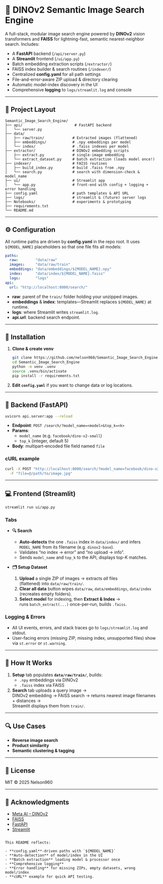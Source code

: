 # 🧠 DINOv2 Semantic Image Search Engine

A full-stack, modular image search engine powered by **DINOv2** vision transformers and **FAISS** for lightning-fast, semantic nearest-neighbor search. Includes:

- A **FastAPI** backend (`/api/server.py`)  
- A **Streamlit** frontend (`/ui/app.py`)  
- Batch embedding extraction scripts (`/extractor/`)  
- FAISS index builder & search routines (`/indexer/`)  
- Centralized **config.yaml** for all path settings  
- File-and-error-aware ZIP upload & directory clearing  
- Automatic model-index discovery in the UI  
- Comprehensive **logging** to `logs/streamlit.log` and console

---

## 📁 Project Layout

```
Semantic_Image_Search_Engine/
├── api/                        # FastAPI backend
│   └── server.py
├── data/
│   ├── raw/train/             # Extracted images (flattened)
│   ├── embeddings/            # .npy embeddings per model
│   └── index/                 # .faiss indexes per model
├── extractor/                 # DINOv2 embedding scripts
│   ├── extract.py             # single-image embedding
│   └── extract_dataset.py     # batch extraction (loads model once!)
├── indexer/                   # FAISS routines
│   ├── build_index.py         # build .faiss from .npy
│   └── search.py              # search with dimension-check & model_name
├── ui/                        # Streamlit app
│   └── app.py                 # front-end with config + logging + error handling
├── config.yaml                # path templates & API URL
├── logs/                      # streamlit & (future) server logs
├── Notebooks/                 # experiments & prototyping
├── requirements.txt
└── README.md
```

---

## ⚙️ Configuration

All runtime paths are driven by **config.yaml** in the repo root.  It uses `${MODEL_NAME}` placeholders so that one file fits all models:

```yaml
paths:
  raw:        "data/raw"
  images:     "data/raw/train"
  embeddings: "data/embeddings/${MODEL_NAME}.npy"
  index:      "data/index/${MODEL_NAME}.faiss"
  logs:       "logs"
api:
  url: "http://localhost:8000/search/"
```

- **raw**: parent of the `train/` folder holding your unzipped images.  
- **embeddings** & **index**: templates—Streamlit replaces `${MODEL_NAME}` at runtime.  
- **logs**: where Streamlit writes `streamlit.log`.  
- **api.url**: backend search endpoint.

---

## 🔧 Installation

1. **Clone & create venv**  
   ```bash
   git clone https://github.com/nelson960/Semantic_Image_Search_Engine.git
   cd Semantic_Image_Search_Engine
   python -m venv .venv
   source .venv/bin/activate
   pip install -r requirements.txt
   ```

2. **Edit `config.yaml`** if you want to change data or log locations.

---

## 🚀 Backend (FastAPI)

```bash
uvicorn api.server:app --reload
```

- **Endpoint**: `POST /search/?model_name=<model>&top_k=<k>`  
- **Params**:  
  - `model_name` (e.g. `facebook/dino-v2-small`)  
  - `top_k` (integer, default 5)  
- **Body**: multipart-encoded file field named `file`

### cURL example

```bash
curl -X POST "http://localhost:8000/search/?model_name=facebook/dino-v2-small&top_k=5" \
  -F "file=@/path/to/image.jpg"
```

---

## 💻 Frontend (Streamlit)

```bash
streamlit run ui/app.py
```

### Tabs

- **🔍 Search**  
  - **Auto-detects** the one `.faiss` index in `data/index/` and infers  
    `MODEL_NAME` from its filename (e.g. `dinov2-base`).  
  - Validates “no index → error” and “no upload → info”.  
  - Sends `model_name` and `top_k` to the API, displays top-K matches.

- **🗂️ Setup Dataset**  
  1. **Upload** a single ZIP of images → extracts *all* files  
     (flattened) into `data/raw/train/`.  
  2. **Clear all data** button wipes `data/raw`, `data/embeddings`, `data/index`  
     (recreates empty folders).  
  3. **Select model** for indexing, then **Extract & Index** →  
     runs `batch_extract(...)` once-per-run, builds `.faiss`.

### Logging & Errors

- All UI events, errors, and stack traces go to `logs/streamlit.log` and stdout.  
- User-facing errors (missing ZIP, missing index, unsupported files) show via `st.error` or `st.warning`.

---

## 🧠 How It Works

1. **Setup** tab populates **`data/raw/train/`**, builds:
   - `.npy` embeddings via DINOv2
   - `.faiss` index via FAISS  
2. **Search** tab uploads a query image →  
   DINOv2 embedding → FAISS search → returns nearest image filenames + distances →  
   Streamlit displays them from `train/`.

---

## 🔍 Use Cases

- **Reverse image search**  
- **Product similarity**  
- **Semantic clustering & tagging**  

---

## 📄 License

MIT © 2025 Nelson960

---

## 🙏 Acknowledgments

- [Meta AI – DINOv2](https://github.com/facebookresearch/dinov2)  
- [FAISS](https://github.com/facebookresearch/faiss)  
- [FastAPI](https://fastapi.tiangolo.com)  
- [Streamlit](https://streamlit.io)  
```

This README reflects:

- **config.yaml**-driven paths with `${MODEL_NAME}`  
- **Auto-detection** of model/index in the UI  
- **Batch extraction** loading model & processor once  
- **Comprehensive logging**  
- **Error handling** for missing ZIPs, empty datasets, wrong model/index  
- **cURL** example for quick API testing.